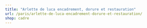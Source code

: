 ```yaml
---
title: "Arlette de luca encadrement, dorure et restauration"
url: /paris/arlette-de-luca-encadrement-dorure-et-restauration/
shop: cadre
---
```

